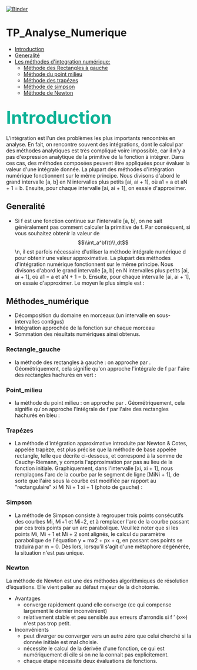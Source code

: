 [![Binder](https://mybinder.org/badge_logo.svg)](https://mybinder.org/v2/gh/ryhaab/TP_Analyse_Numerique/main)
# TP_Analyse_Numerique
 - [Introduction](#Introduction)
- [Generalité](#Generalité)
- [Les méthodes d'integration numérique:](#Méthodes_numérique)
  - [Méthode des Rectangles à gauche](#Rectangle_gauche)
  - [Méthode du point milieu](#Point_milieu)
  - [Méthode des trapézes](#Trapézes)
  - [Méthode de simpson](#Simpson)
  - [Méthode de Newton](#Newton)
## <FONT color="#0BB296" size="14">Introduction</FONT>
L'intégration est l'un des problèmes les plus importants rencontrés en analyse. En fait, on rencontre souvent des intégrations, dont le calcul par des méthodes analytiques est très compliqué voire impossible, car il n'y a pas d'expression analytique de la primitive de la fonction à intégrer. Dans ces cas, des méthodes composées peuvent être appliquées pour évaluer la valeur d'une intégrale donnée. La plupart des méthodes d'intégration numérique fonctionnent sur le même principe. Nous divisons d'abord le grand intervalle [a, b] en N intervalles plus petits [ai, ai + 1], où a1 = a et aN + 1 = b. Ensuite, pour chaque intervalle [ai, ai + 1], on essaie d'approximer.
## Generalité
- Si f est une fonction continue sur l'intervalle [a, b], on ne sait généralement pas comment calculer la primitive de f. Par conséquent, si vous souhaitez obtenir la valeur de $$\\int_a^bf(t)\\,dt$$\n, il est parfois nécessaire d'utiliser la méthode intégrale numérique d pour obtenir une valeur approximative. La plupart des méthodes d'intégration numérique fonctionnent sur le même principe. Nous divisons d'abord le grand intervalle [a, b] en N intervalles plus petits [ai, ai + 1], où a1 = a et aN + 1 = b. Ensuite, pour chaque intervalle [ai, ai + 1], on essaie d'approximer. Le moyen le plus simple est :
## Méthodes_numérique
- Décomposition du domaine en morceaux (un intervalle en sous-intervalles contigus)
- Intégration approchée de la fonction sur chaque morceau 
- Sommation des résultats numériques ainsi obtenus.
### Rectangle_gauche
- la méthode des rectangles à gauche : on approche par . Géométriquement, cela signifie qu'on approche l'intégrale de f par l'aire des rectangles hachurés en vert :
### Point_milieu
- la méthode du point milieu : on approche par . Géométriquement, cela signifie qu'on approche l'intégrale de f par l'aire des rectangles hachurés en bleu :
### Trapézes
- La méthode d'intégration approximative introduite par Newton & Cotes, appelée trapèze, est plus précise que la méthode de base appelée rectangle, telle que décrite ci-dessous, et correspond à la somme de Cauchy-Riemann, y compris l'approximation par pas au lieu de la fonction initiale. Graphiquement, dans l'intervalle [xi, xi + 1], nous remplaçons l'arc de la courbe par le segment de ligne [MiNi + 1], de sorte que l'aire sous la courbe est modifiée par rapport au "rectangulaire" xi Mi Ni + 1 xi + 1 (photo de gauche) :
### Simpson
- La méthode de Simpson consiste à regrouper trois points consécutifs des courbes Mi, Mi+1 et Mi+2, et à remplacer l'arc de la courbe passant par ces trois points par un arc parabolique. Veuillez noter que si les points Mi, Mi + 1 et Mi + 2 sont alignés, le calcul du paramètre parabolique de l'équation y = mx2 + px + q, en passant ces points se traduira par m = 0. Dès lors, lorsqu'il s'agit d'une métaphore dégénérée, la situation n'est pas unique.
### Newton
La méthode de Newton est une des méthodes algorithmiques de résolution d’équations. Elle vient palier au défaut majeur de la dichotomie.
- Avantages
  - converge rapidement quand elle converge (ce qui compense largement le dernier inconvénient)
  - relativement stable et peu sensible aux erreurs d'arrondis si f ′ (x∞) n'est pas trop petit.  
- Inconvénients
  - peut diverger ou converger vers un autre zéro que celui cherché si la donnée initiale est mal choisie.
  - nécessite le calcul de la dérivée d'une fonction, ce qui est numériquement di cile si on ne la connait pas explicitement.
  - chaque étape nécessite deux évaluations de fonctions.   
         


